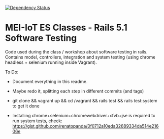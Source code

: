 [![Dependency Status](https://gemnasium.com/badges/github.com/renatopanda/rails-tests-demo.svg)](https://gemnasium.com/github.com/renatopanda/rails-tests-demo)

# MEI-IoT ES Classes - Rails 5.1 Software Testing

Code used during the class / workshop about software testing in rails.
Contains model, controllers, integration and system testing (using chrome headless + selenium running inside Vagrant).


To Do:

* Document everything in this readme.

* Maybe redo it, splitting each step in different commits (and tags)

* git clone && vagrant up && cd /vagrant && rails test && rails test:system to get it done

* Installing chrome+selenium+chromewebdriver+xfvb+jse is required to run system tests, check:
https://gist.github.com/renatopanda/0f0712a10eda32689334da514e21606e

